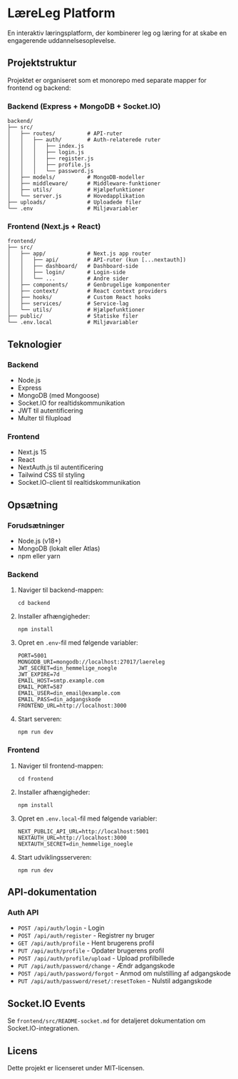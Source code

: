 # LæreLeg Platform

En interaktiv læringsplatform, der kombinerer leg og læring for at skabe en engagerende uddannelsesoplevelse.

## Projektstruktur

Projektet er organiseret som et monorepo med separate mapper for frontend og backend:

### Backend (Express + MongoDB + Socket.IO)

```
backend/
├── src/
│   ├── routes/          # API-ruter
│   │   ├── auth/        # Auth-relaterede ruter
│   │   │   ├── index.js
│   │   │   ├── login.js
│   │   │   ├── register.js
│   │   │   ├── profile.js
│   │   │   └── password.js
│   ├── models/          # MongoDB-modeller
│   ├── middleware/      # Middleware-funktioner
│   ├── utils/           # Hjælpefunktioner
│   └── server.js        # Hovedapplikation
├── uploads/             # Uploadede filer
└── .env                 # Miljøvariabler
```

### Frontend (Next.js + React)

```
frontend/
├── src/
│   ├── app/             # Next.js app router
│   │   ├── api/         # API-ruter (kun [...nextauth])
│   │   ├── dashboard/   # Dashboard-side
│   │   ├── login/       # Login-side
│   │   └── ...          # Andre sider
│   ├── components/      # Genbrugelige komponenter
│   ├── context/         # React context providers
│   ├── hooks/           # Custom React hooks
│   ├── services/        # Service-lag
│   └── utils/           # Hjælpefunktioner
├── public/              # Statiske filer
└── .env.local           # Miljøvariabler
```

## Teknologier

### Backend

- Node.js
- Express
- MongoDB (med Mongoose)
- Socket.IO for realtidskommunikation
- JWT til autentificering
- Multer til filupload

### Frontend

- Next.js 15
- React
- NextAuth.js til autentificering
- Tailwind CSS til styling
- Socket.IO-client til realtidskommunikation

## Opsætning

### Forudsætninger

- Node.js (v18+)
- MongoDB (lokalt eller Atlas)
- npm eller yarn

### Backend

1. Naviger til backend-mappen:

   ```
   cd backend
   ```

2. Installer afhængigheder:

   ```
   npm install
   ```

3. Opret en `.env`-fil med følgende variabler:

   ```
   PORT=5001
   MONGODB_URI=mongodb://localhost:27017/laereleg
   JWT_SECRET=din_hemmelige_noegle
   JWT_EXPIRE=7d
   EMAIL_HOST=smtp.example.com
   EMAIL_PORT=587
   EMAIL_USER=din_email@example.com
   EMAIL_PASS=din_adgangskode
   FRONTEND_URL=http://localhost:3000
   ```

4. Start serveren:
   ```
   npm run dev
   ```

### Frontend

1. Naviger til frontend-mappen:

   ```
   cd frontend
   ```

2. Installer afhængigheder:

   ```
   npm install
   ```

3. Opret en `.env.local`-fil med følgende variabler:

   ```
   NEXT_PUBLIC_API_URL=http://localhost:5001
   NEXTAUTH_URL=http://localhost:3000
   NEXTAUTH_SECRET=din_hemmelige_noegle
   ```

4. Start udviklingsserveren:
   ```
   npm run dev
   ```

## API-dokumentation

### Auth API

- `POST /api/auth/login` - Login
- `POST /api/auth/register` - Registrer ny bruger
- `GET /api/auth/profile` - Hent brugerens profil
- `PUT /api/auth/profile` - Opdater brugerens profil
- `POST /api/auth/profile/upload` - Upload profilbillede
- `PUT /api/auth/password/change` - Ændr adgangskode
- `POST /api/auth/password/forgot` - Anmod om nulstilling af adgangskode
- `PUT /api/auth/password/reset/:resetToken` - Nulstil adgangskode

## Socket.IO Events

Se `frontend/src/README-socket.md` for detaljeret dokumentation om Socket.IO-integrationen.

## Licens

Dette projekt er licenseret under MIT-licensen.
